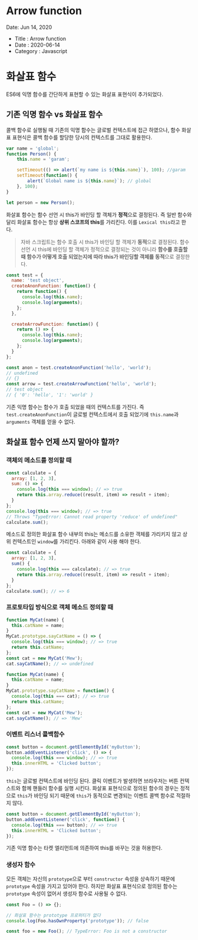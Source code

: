# Arrow function

Date: Jun 14, 2020

- Title : Arrow function
- Date : 2020-06-14
- Category : Javascript

# 화살표 함수

ES6에 익명 함수를 간단하게 표현할 수 있는 화살표 표현식이 추가되었다.

## 기존 익명 함수 vs 화살표 함수

콜백 함수로 실행될 때 기존의 익명 함수는 글로벌 컨텍스트에 접근 하였으나, 함수 화살표 표현식은 콜백 함수를 할당한 당시의 컨텍스트를 그대로 활용한다. 

```javascript
var name = 'global';
function Person() {
	this.name = 'garam';

	setTimeout(() => alert(`my name is ${this.name}`), 100); //garam
	setTimeout(function() {
		alert(`Global name is ${this.name}`); // global
	}, 100);
}

let person = new Person();
```

화살표 함수는 함수 선언 시 this가 바인딩 할 객체가 **정적**으로 결정된다. 즉 일반 함수와 달리 화살표 함수는 항상 **상위 스코프의 this**를 가리킨다. 이를 `Lexical this`라고 한다.

> 자바 스크립트는 함수 호출 시 this가 바인딩 할 객체가 **동적**으로 결정된다. 함수 선언 시 this에 바인딩 할 객체가 정적으로 결정되는 것이 아니라 **함수를 호출할 때 함수가 어떻게 호출 되었는지에 따라 this가 바인딩할 객체를 동적**으로 결정한다.

```javascript
const test = {
  name: 'test object',
  createAnonFunction: function() {
    return function() {
      console.log(this.name);
      console.log(arguments);
    };
  },

  createArrowFunction: function() {
    return () => {
      console.log(this.name);
      console.log(arguments);
    };
  }
};

const anon = test.createAnonFunction('hello', 'world'); 
// undefined
// {}
const arrow = test.createArrowFunction('hello', 'world');
// test object
// { '0': 'hello', '1': 'world' }
```

기존 익명 함수는 함수가 호출 되었을 때의 컨텍스트를 가진다. 즉 `test.createAnonFunction`이 글로벌 컨텍스트에서 호출 되었기에 `this.name`과 `arguments` 객체를 얻을 수 없다. 

## 화살표 함수 언제 쓰지 말아야 할까?

### 객체의 메소드를 정의할 때

```javascript
const calculate = {
  array: [1, 2, 3],
  sum: () => {
    console.log(this === window); // => true
    return this.array.reduce((result, item) => result + item);
  }
};
console.log(this === window); // => true
// Throws "TypeError: Cannot read property 'reduce' of undefined"
calculate.sum();
```

메소드로 정의한 화살표 함수 내부의 this는 메소드를 소유한 객체를 가리키지 않고 상위 컨텍스트인 `window`를 가리킨다. 아래와 같이 사용 해야 한다.

```javascript
const calculate = {  
  array: [1, 2, 3],
  sum() {
    console.log(this === calculate); // => true
    return this.array.reduce((result, item) => result + item);
  }
};
calculate.sum(); // => 6
```

### 프로토타입 방식으로 객체 메소드 정의할 때

```javascript
function MyCat(name) {
  this.catName = name;
}
MyCat.prototype.sayCatName = () => {
  console.log(this === window); // => true
  return this.catName;
};
const cat = new MyCat('Mew');
cat.sayCatName(); // => undefined
```

```javascript
function MyCat(name) {
  this.catName = name;
}
MyCat.prototype.sayCatName = function() {
  console.log(this === cat); // => true
  return this.catName;
};
const cat = new MyCat('Mew');
cat.sayCatName(); // => 'Mew'
```

### 이벤트 리스너 콜백함수

```javascript
const button = document.getElementById('myButton');
button.addEventListener('click', () => {
  console.log(this === window); // => true
  this.innerHTML = 'Clicked button';
});
```

`this`는 글로벌 컨텍스트에 바인딩 된다. 클릭 이벤트가 발생하면 브라우저는 버튼 컨텍스트와 함께 핸들러 함수를 실행 시킨다. 화살표 표현식으로 정의된 함수의 경우는 정적으로 `this`가 바인딩 되기 때문에 `this`가 동적으로 변경되는 이벤트 콜백 함수로 적절하지 않다.

```javascript
const button = document.getElementById('myButton');
button.addEventListener('click', function() {
  console.log(this === button); // => true
  this.innerHTML = 'Clicked button';
});
```

기존 익명 함수는 타켓 엘리먼트에 의존하여 this를 바꾸는 것을 허용한다.

### 생성자 함수

모든 객체는 자신의 `prototype`으로 부터 `constructor` 속성을 상속하기 때문에 `prototype` 속성을 가지고 있어야 한다. 하지만 화살표 표현식으로 정의된 함수는 `prototype` 속성이 없어서 생성자 함수로 사용될 수 없다.

```javascript
const Foo = () => {};

// 화살표 함수는 prototype 프로퍼티가 없다
console.log(Foo.hasOwnProperty('prototype')); // false

const foo = new Foo(); // TypeError: Foo is not a constructor
```
